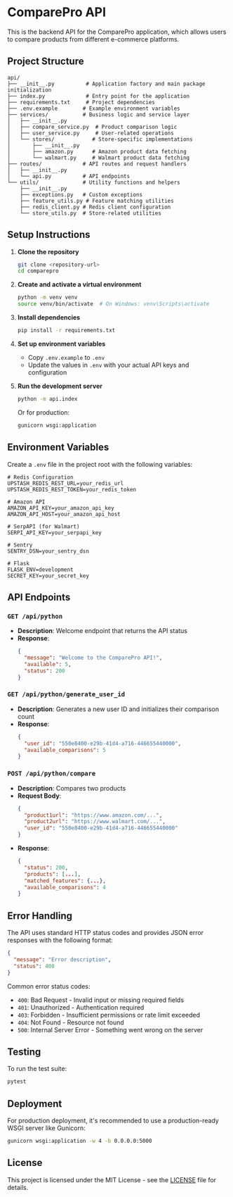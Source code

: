 # ComparePro API

This is the backend API for the ComparePro application, which allows users to compare products from different e-commerce platforms.

## Project Structure

```
api/
├── __init__.py          # Application factory and main package initialization
├── index.py             # Entry point for the application
├── requirements.txt     # Project dependencies
├── .env.example        # Example environment variables
├── services/           # Business logic and service layer
│   ├── __init__.py
│   ├── compare_service.py  # Product comparison logic
│   ├── user_service.py     # User-related operations
│   └── stores/            # Store-specific implementations
│       ├── __init__.py
│       ├── amazon.py      # Amazon product data fetching
│       └── walmart.py     # Walmart product data fetching
├── routes/             # API routes and request handlers
│   ├── __init__.py
│   └── api.py          # API endpoints
└── utils/              # Utility functions and helpers
    ├── __init__.py
    ├── exceptions.py   # Custom exceptions
    ├── feature_utils.py # Feature matching utilities
    ├── redis_client.py # Redis client configuration
    └── store_utils.py  # Store-related utilities
```

## Setup Instructions

1. **Clone the repository**
   ```bash
   git clone <repository-url>
   cd comparepro
   ```

2. **Create and activate a virtual environment**
   ```bash
   python -m venv venv
   source venv/bin/activate  # On Windows: venv\Scripts\activate
   ```

3. **Install dependencies**
   ```bash
   pip install -r requirements.txt
   ```

4. **Set up environment variables**
   - Copy `.env.example` to `.env`
   - Update the values in `.env` with your actual API keys and configuration

5. **Run the development server**
   ```bash
   python -m api.index
   ```

   Or for production:
   ```bash
   gunicorn wsgi:application
   ```

## Environment Variables

Create a `.env` file in the project root with the following variables:

```
# Redis Configuration
UPSTASH_REDIS_REST_URL=your_redis_url
UPSTASH_REDIS_REST_TOKEN=your_redis_token

# Amazon API
AMAZON_API_KEY=your_amazon_api_key
AMAZON_API_HOST=your_amazon_api_host

# SerpAPI (for Walmart)
SERPI_API_KEY=your_serpapi_key

# Sentry
SENTRY_DSN=your_sentry_dsn

# Flask
FLASK_ENV=development
SECRET_KEY=your_secret_key
```

## API Endpoints

### `GET /api/python`
- **Description**: Welcome endpoint that returns the API status
- **Response**: 
  ```json
  {
    "message": "Welcome to the ComparePro API!",
    "available": 5,
    "status": 200
  }
  ```

### `GET /api/python/generate_user_id`
- **Description**: Generates a new user ID and initializes their comparison count
- **Response**: 
  ```json
  {
    "user_id": "550e8400-e29b-41d4-a716-446655440000",
    "available_comparisons": 5
  }
  ```

### `POST /api/python/compare`
- **Description**: Compares two products
- **Request Body**:
  ```json
  {
    "product1url": "https://www.amazon.com/...",
    "product2url": "https://www.walmart.com/...",
    "user_id": "550e8400-e29b-41d4-a716-446655440000"
  }
  ```
- **Response**:
  ```json
  {
    "status": 200,
    "products": [...],
    "matched_features": {...},
    "available_comparisons": 4
  }
  ```

## Error Handling

The API uses standard HTTP status codes and provides JSON error responses with the following format:

```json
{
  "message": "Error description",
  "status": 400
}
```

Common error status codes:
- `400`: Bad Request - Invalid input or missing required fields
- `401`: Unauthorized - Authentication required
- `403`: Forbidden - Insufficient permissions or rate limit exceeded
- `404`: Not Found - Resource not found
- `500`: Internal Server Error - Something went wrong on the server

## Testing

To run the test suite:

```bash
pytest
```

## Deployment

For production deployment, it's recommended to use a production-ready WSGI server like Gunicorn:

```bash
gunicorn wsgi:application -w 4 -b 0.0.0.0:5000
```

## License

This project is licensed under the MIT License - see the [LICENSE](LICENSE) file for details.
